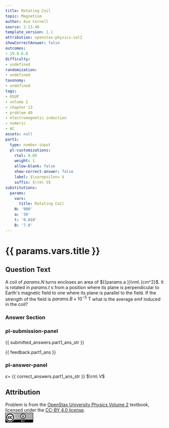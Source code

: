 ```yaml
---
title: Rotating Coil
topic: Magnetism
author: Ava Cornell
source: 2.13.40
template_version: 1.1
attribution: openstax-physics-vol2
showCorrectAnswer: false
outcomes:
- 19.8.6.0
difficulty:
- undefined
randomization:
- undefined
taxonomy:
- undefined
tags:
- OSUP
- volume 2
- chapter 13
- problem 40
- electromagnetic induction
- numeric
- AC
assets: null
part1:
  type: number-input
  pl-customizations:
    rtol: 0.05
    weight: 1
    allow-blank: false
    show-correct-answer: false
    label: $\varepsilon= $
    suffix: $\rm\ V$
substitutions:
  params:
    vars:
      title: Rotating Coil
    N: '900'
    a: '30'
    t: '0.010'
    B: '7.0'
---
```

# {{ params.vars.title }}

## Question Text

A coil of ${{params.N }}$ turns encloses an area of ${{params.a }}\rm\ {cm^2}$. It is rotated in ${{params.t }}\textrm{ s}$ from a position where its plane is perpendicular to Earth's magnetic field to one where its plane is parallel to the field. If the strength of the field is ${{params.B }} \times 10^{-5} \textrm{ T}$ what is the average emf induced in the coil?

### Answer Section

### pl-submission-panel

{{ submitted_answers.part1_ans_str }}

{{ feedback.part1_ans }}

### pl-answer-panel

$\varepsilon=$ {{ correct_answers.part1_ans_str }} $\rm\ V$

## Attribution

Problem is from the [OpenStax University Physics Volume 2](https://openstax.org/details/books/university-physics-volume-2) textbook, licensed under the [CC-BY 4.0 license](https://creativecommons.org/licenses/by/4.0/).<br>![Image representing the Creative Commons 4.0 BY license.](https://raw.githubusercontent.com/firasm/bits/master/by.png)